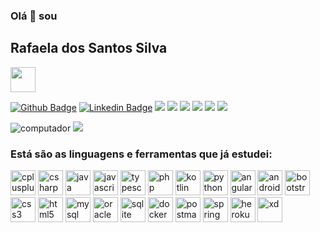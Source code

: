 ### Olá 👋 sou   
## Rafaela dos Santos Silva  
<a target="_blank" href="https://api.whatsapp.com/send?phone=5511998578317&text=Ol%C3%A1%20sou%20a%20Rafaela(rafyy2102)%20em%20que%20posso%20ajudar!!" > 
	<img src="https://icongr.am/fontawesome/whatsapp.svg?size=128&color=339b31" width="40" height="40"/>
</a>

<!--
**Rafyy2102/Rafyy2102** is a ✨ _special_ ✨ repository because its `README.md` (this file) appears on your GitHub profile.

Here are some ideas to get you started:

- 🔭 I’m currently working on ...
- 🌱 I’m currently learning ...
- 👯 I’m looking to collaborate on ...
- 🤔 I’m looking for help with ...
- 💬 Ask me about ...
- 📫 How to reach me: ...
- 😄 Pronouns: ...
- ⚡ Fun fact: ...
-->

[![Github Badge](https://img.shields.io/badge/-Github-000?style=flat-square&logo=Github&logoColor=white&link=https://github.com/Rafyy2102)](https://github.com/Rafyy2102)
[![Linkedin Badge](https://img.shields.io/badge/-LinkedIn-blue?style=flat-square&logo=Linkedin&logoColor=white&link=https://www.linkedin.com/in/rafaelass0221/)](https://www.linkedin.com/in/rafaelass0221/) 
![](https://img.shields.io/github/languages/top/Rafyy2102/Calculadora_IMC_Kotlin) ![](https://img.shields.io/github/languages/top/Rafyy2102/blog_pessoal)  ![](https://img.shields.io/github/languages/top/Rafyy2102/Flutter-basico-Udemy) ![](https://img.shields.io/github/languages/top/Rafyy2102/aula_javascript) ![](https://img.shields.io/github/languages/top/Rafyy2102/SitesVendas) ![](https://img.shields.io/github/languages/top/Rafyy2102/projeto-csharp)   



 ![computador](https://user-images.githubusercontent.com/52088299/99727491-cdbb5780-2a96-11eb-8052-84e9f38d3511.png)    ![](https://github-readme-stats.vercel.app/api?username=Rafyy2102&show_icons=true&theme=merko) 
 
 
<h3 align="left">Está são as linguagens e ferramentas que já estudei:</h3>
<p align="left">   
  
 <img src="https://icongr.am/devicon/cplusplus-original.svg?size=128&color=6e0576" alt="cplusplus" width="40" height="40"/> 
 <img src="https://icongr.am/devicon/csharp-original.svg?size=128&color=6e0576" alt="csharp" width="40" height="40"/>  
 <img src="https://icongr.am/devicon/java-original-wordmark.svg?size=128&color=currentColor" alt="java" width="40" height="40"/> 
 <img src="https://icongr.am/devicon/javascript-original.svg?size=128&color=currentColor" alt="javascript" width="40" height="40"/>
 <img src="https://icongr.am/devicon/typescript-plain.svg?size=128&color=currentColor" alt="typescript" width="40" height="40"/>
 <img src="https://icongr.am/devicon/php-original.svg?size=128&color=currentColor" alt="php" width="40" height="40"/>    
 <img src="https://www.vectorlogo.zone/logos/kotlinlang/kotlinlang-icon.svg" alt="kotlin" width="40" height="40"/> 
 <img src="https://icongr.am/devicon/python-original.svg?size=128&color=339b31" alt="python" width="40" height="40"/> 
 <img src="https://icongr.am/devicon/angularjs-original.svg?size=128&color=currentColor" alt="angularjs" width="40" height="40"/>
 <img src="https://icongr.am/devicon/android-original.svg?size=128&color=currentColor" alt="android" width="40" height="40"/>
  
 <img src="https://icongr.am/devicon/bootstrap-plain.svg?size=128&color=6e0576" alt="bootstrap" width="40" height="40"/>
 <img src="https://icongr.am/devicon/css3-original-wordmark.svg?size=128&color=000000" alt="css3" width="40" height="40"/> 
 <img src="https://icongr.am/devicon/html5-original-wordmark.svg?size=128&color=000000" alt="html5" width="40" height="40"/>     
 
 <img src="https://icongr.am/devicon/mysql-original.svg?size=128&color=currentColor" alt="mysql" width="40" height="40"/> 
 <img src="https://icongr.am/devicon/oracle-original.svg?size=128&color=currentColor" alt="oracle" width="40" height="40"/> 
 <img src="https://www.vectorlogo.zone/logos/sqlite/sqlite-icon.svg" alt="sqlite" width="40" height="40"/> 
 <img src="https://icongr.am/devicon/docker-original.svg?size=128&color=currentColor" alt="docker" width="40" height="40"/> 
	
 <img src="https://www.vectorlogo.zone/logos/getpostman/getpostman-icon.svg" alt="postman" width="40" height="40"/> 
 
 <img src="https://www.vectorlogo.zone/logos/springio/springio-icon.svg" alt="spring" width="40" height="40"/>
 
 <img src="https://icongr.am/devicon/heroku-original-wordmark.svg?size=128&color=339b31" alt="heroku" width="40" height="40"/>
 
 <img src="https://cdn.worldvectorlogo.com/logos/adobe-xd.svg" alt="xd" width="40" height="40"/> 
</p>
